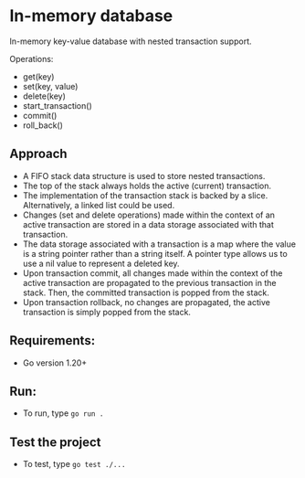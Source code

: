 # In-memory database

In-memory key-value database with nested transaction support.

Operations:
- get(key)
- set(key, value)
- delete(key)
- start_transaction()
- commit()
- roll_back()

## Approach
- A FIFO stack data structure is used to store nested transactions.
- The top of the stack always holds the active (current) transaction.
- The implementation of the transaction stack is backed by a slice. Alternatively, a linked list could be used.
- Changes (set and delete operations) made within the context of an active transaction are stored in a data storage associated with that transaction.
- The data storage associated with a transaction is a map where the value is a string pointer rather than a string itself. A pointer type allows us to use a nil value to represent a deleted key.
- Upon transaction commit, all changes made within the context of the active transaction are propagated to the previous transaction in the stack. Then, the committed transaction is popped from the stack.
- Upon transaction rollback, no changes are propagated, the active transaction is simply popped from the stack.

## Requirements:

- Go version 1.20+

## Run:

- To run, type `go run .`


## Test the project

- To test, type `go test ./...` 
